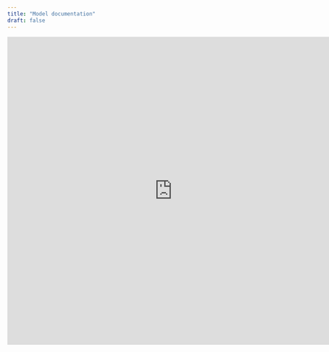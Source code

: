```yaml
---
title: "Model documentation"
draft: false
---
```



<embed src="http://www.apsim.info/APSIM.Builds.Service/Builds.svc/GetDocumentationHTML" width="750" height="700" frameborder="0"/>